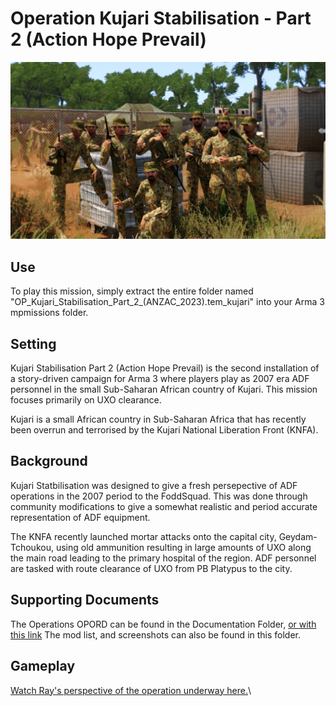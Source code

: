 

# Operation Kujari Stabilisation - Part 2 (Action Hope Prevail)
![Construction of PB Platypus](Documentation/Screenshots/20221116223511_1.jpg?raw=true "Construction of PB Platypus")


## Use
To play this mission, simply extract the entire folder named "OP_Kujari_Stabilisation_Part_2_(ANZAC_2023).tem_kujari" into your Arma 3 mpmissions folder.

## Setting
 Kujari Stabilisation Part 2 (Action Hope Prevail) is the second installation of a story-driven campaign for Arma 3 where players play as 2007 era ADF personnel in the small Sub-Saharan African country of Kujari. This mission focuses primarily on UXO clearance.

Kujari is a small African country in Sub-Saharan Africa that has recently been overrun and terrorised by the Kujari National Liberation Front (KNFA).

## Background
Kujari Statbilisation was designed to give a fresh persepective of ADF operations in the 2007 period to the FoddSquad. This was done through community modifications to give a somewhat realistic and period accurate representation of ADF equipment.

 The KNFA recently launched mortar attacks onto the capital city, Geydam-Tchoukou, using old ammunition resulting in large amounts of UXO along the main road leading to the primary hospital of the region. ADF personnel are tasked with route clearance of UXO from PB Platypus to the city.

## Supporting Documents
The Operations OPORD can be found in the Documentation Folder, [or with this link](Documentation/Action-Hope-Prevail-OPORD-Operation-Kujari-Stabilisation.docx)
The mod list, and screenshots can also be found in this folder. 

## Gameplay
[Watch Ray's perspective of the operation underway here.](https://youtu.be/tW_Pfva2gls?si=1M26tdkc3l_eflC5)\
